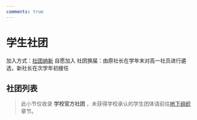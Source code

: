 ```yaml
---
comments: true
---
```


# 学生社团

加入方式：[社团纳新](/time/entertainment/#社团纳新) 自愿加入
社团换届：由原社长在学年末对高一社员进行遴选，新社长在次学年初接任

## 社团列表

> 此小节仅收录 __学校官方社团__ ，未获得学校承认的学生团体请前往[地下组织](./unofficial.md)章节。